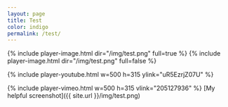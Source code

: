 ```yaml
---
layout: page
title: Test
color: indigo
permalink: /test/
---
```


{% include player-image.html dir="/img/test.png" full=true %}
{% include player-image.html dir="/img/test.png" full=false %}

{% include player-youtube.html w=500 h=315 ylink="uR5EzrjZ07U" %}

{% include player-vimeo.html w=500 h=315 vlink="205127936" %}
[My helpful screenshot]({{ site.url }}/img/test.png)
